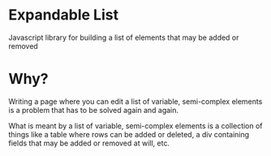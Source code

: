 # Expandable List
Javascript library for building a list of elements that may be added or removed

# Why?
Writing a page where you can edit a list of variable, semi-complex elements is a problem that has to be solved again and again.

What is meant by a list of variable, semi-complex elements is a collection of things like a table where rows can be added or deleted, a div containing fields that may be added or removed at will, etc.
